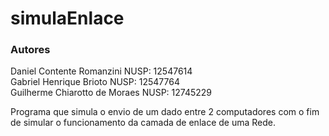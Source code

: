 # simulaEnlace

### Autores
Daniel Contente Romanzini NUSP: 12547614 <br/>
Gabriel Henrique Brioto NUSP: 12547764 <br/>
Guilherme Chiarotto de Moraes NUSP: 12745229 <br/>

Programa que simula o envio de um dado entre 2 computadores com o fim de simular o funcionamento da camada de enlace de uma Rede.
